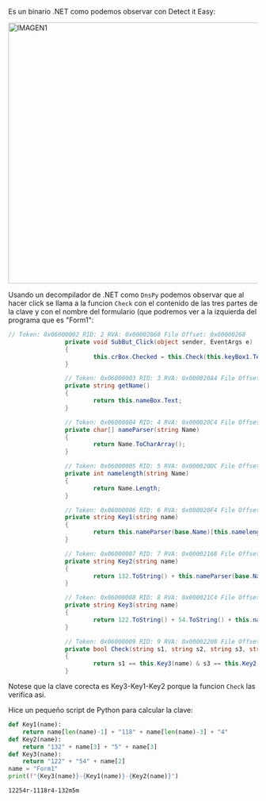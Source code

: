 Es un binario .NET como podemos observar con Detect it Easy:

<img width="759" height="526" alt="IMAGEN1" src="https://github.com/user-attachments/assets/dd17312f-648e-4875-bd97-bed736a8277c" />

Usando un decompilador de .NET como `DnsPy` podemos observar que al hacer click se llama a la funcion `Check` con el contenido de las tres partes de la clave y con el nombre del formulario (que podremos ver a la izquierda del programa que es "Form1":
```C#
// Token: 0x06000002 RID: 2 RVA: 0x00002068 File Offset: 0x00000268
                private void SubBut_Click(object sender, EventArgs e)
                {
                        this.crBox.Checked = this.Check(this.keyBox1.Text, this.keyBox2.Text, this.keyBox3.Text, this.getName());
                }

                // Token: 0x06000003 RID: 3 RVA: 0x000020A4 File Offset: 0x000002A4
                private string getName()
                {
                        return this.nameBox.Text;
                }

                // Token: 0x06000004 RID: 4 RVA: 0x000020C4 File Offset: 0x000002C4
                private char[] nameParser(string Name)
                {
                        return Name.ToCharArray();
                }

                // Token: 0x06000005 RID: 5 RVA: 0x000020DC File Offset: 0x000002DC
                private int namelength(string Name)
                {
                        return Name.Length;
                }

                // Token: 0x06000006 RID: 6 RVA: 0x000020F4 File Offset: 0x000002F4
                private string Key1(string name)
                {
                        return this.nameParser(base.Name)[this.namelength(base.Name) - 1].ToString() + 118.ToString() + this.nameParser(base.Name)[this.namelength(base.Name) - 3].ToString() + 4.ToString();
                }

                // Token: 0x06000007 RID: 7 RVA: 0x00002168 File Offset: 0x00000368
                private string Key2(string name)
                {
                        return 132.ToString() + this.nameParser(base.Name)[3].ToString() + 5.ToString() + this.nameParser(base.Name)[3].ToString();
                }

                // Token: 0x06000008 RID: 8 RVA: 0x000021C4 File Offset: 0x000003C4
                private string Key3(string name)
                {
                        return 122.ToString() + 54.ToString() + this.nameParser(base.Name)[2].ToString();
                }

                // Token: 0x06000009 RID: 9 RVA: 0x00002208 File Offset: 0x00000408
                private bool Check(string s1, string s2, string s3, string name)
                {
                        return s1 == this.Key3(name) & s3 == this.Key2(name) & s2 == this.Key1(name);
                }                                                                                                                                    
```

Notese que la clave corecta es Key3-Key1-Key2 porque la funcion `Check` las verifica asi.

Hice un pequeño script de Python para calcular la clave:
```py
def Key1(name):
    return name[len(name)-1] + "118" + name[len(name)-3] + "4"
def Key2(name):
    return "132" + name[3] + "5" + name[3]
def Key3(name):
    return "122" + "54" + name[2]
name = "Form1"
print(f"{Key3(name)}-{Key1(name)}-{Key2(name)}")
```

`12254r-1118r4-132m5m`

